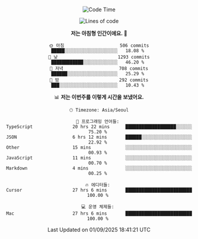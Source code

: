 <div align="center">

<br />

 <!--START_SECTION:waka-->
![Code Time](http://img.shields.io/badge/Code%20Time-5%2C074%20hrs%2019%20mins-blue)

![Lines of code](https://img.shields.io/badge/%EC%A0%80%EB%8A%94%20%EC%97%AC%ED%83%9C%EA%B9%8C%EC%A7%80%20-2.1%20million%20%EC%A4%84%EC%9D%98%20%EC%BD%94%EB%93%9C%EB%A5%BC%20%EC%9E%91%EC%84%B1%ED%96%88%EC%96%B4%EC%9A%94.-blue)

**저는 아침형 인간이에요. 🐤** 

```text
🌞 아침                     506 commits         █████░░░░░░░░░░░░░░░░░░░░   18.08 % 
🌆 낮　                     1293 commits        ████████████░░░░░░░░░░░░░   46.20 % 
🌃 저녁                     708 commits         ██████░░░░░░░░░░░░░░░░░░░   25.29 % 
🌙 밤　                     292 commits         ███░░░░░░░░░░░░░░░░░░░░░░   10.43 % 
```


📊 **저는 이번주를 이렇게 시간을 보냈어요.** 

```text
🕑︎ Timezone: Asia/Seoul

💬 프로그래밍 언어들: 
TypeScript               20 hrs 22 mins      ███████████████████░░░░░░   75.20 % 
JSON                     6 hrs 12 mins       ██████░░░░░░░░░░░░░░░░░░░   22.92 % 
Other                    15 mins             ░░░░░░░░░░░░░░░░░░░░░░░░░   00.93 % 
JavaScript               11 mins             ░░░░░░░░░░░░░░░░░░░░░░░░░   00.70 % 
Markdown                 4 mins              ░░░░░░░░░░░░░░░░░░░░░░░░░   00.25 % 

🔥 에디터들: 
Cursor                   27 hrs 6 mins       █████████████████████████   100.00 % 

💻 운영 체제들: 
Mac                      27 hrs 6 mins       █████████████████████████   100.00 % 
```


 Last Updated on 01/09/2025 18:41:21 UTC
<!--END_SECTION:waka-->

</div>
